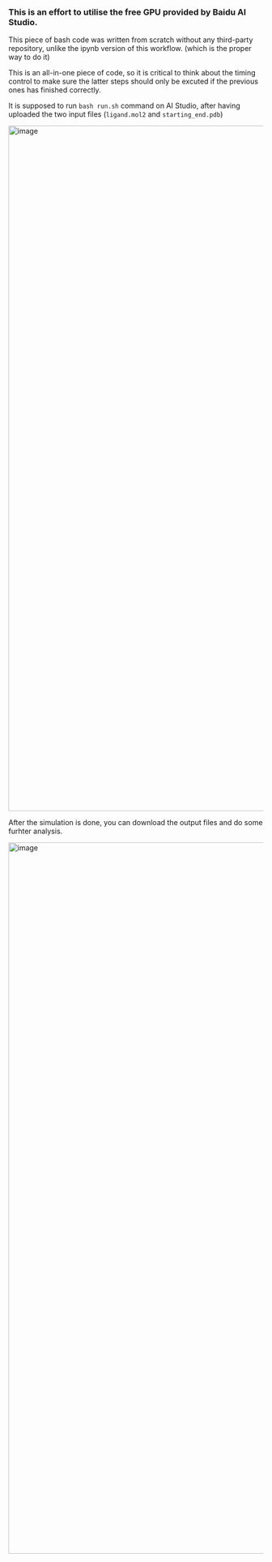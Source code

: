 ### This is an effort to utilise the free GPU provided by Baidu AI Studio.

This piece of bash code was written from scratch without any third-party repository, unlike the ipynb version of this workflow. (which is the proper way to do it)

This is an all-in-one piece of code, so it is critical to think about the timing control to make sure the latter steps should only be excuted if the previous ones has finished correctly.


It is supposed to run `bash run.sh` command on AI Studio, after having uploaded the two input files (`ligand.mol2` and `starting_end.pdb`)

<img width="1353" alt="image" src="https://github.com/user-attachments/assets/44e85a9d-f16f-44c6-8b35-da5c26c06b03" />

After the simulation is done, you can download the output files and do some furhter analysis.

<img width="1404" alt="image" src="https://github.com/user-attachments/assets/68abb69c-a09b-4cbb-aac7-3e809d6fce18" />
